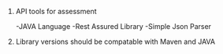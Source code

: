 
1) API tools for assessment

   -JAVA Language
   -Rest Assured Library
   -Simple Json Parser
   
 2) Library versions should be compatable with Maven and JAVA